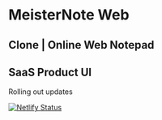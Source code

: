 # MeisterNote Web

## Clone | Online Web Notepad 

## SaaS Product UI

Rolling out updates

[![Netlify Status](https://api.netlify.com/api/v1/badges/790d9224-af39-45b1-b279-beaaa7cbbb12/deploy-status)](https://app.netlify.com/sites/meisternote/deploys)